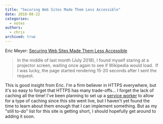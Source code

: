 ```yaml
---
title: "Securing Web Sites Made Them Less Accessible"
date: 2018-08-22
categories:
  - notes
authors:
  - chris
archived: true
---
```


Eric Meyer: [Securing Web Sites Made Them Less Accessible](https://meyerweb.com/eric/thoughts/2018/08/07/securing-sites-made-them-less-accessible/)

> In the middle of last month (July 2018), I found myself staring at a projector screen, waiting once again to see if Wikipedia would load.  If I was lucky, the page started rendering 15-20 seconds after I sent the request.

This is good insight from Eric. I'm a firm believer in HTTPS everywhere, but it's so easy to forget that HTTPS has many trade-offs… I forget the lack of caching all the time! I've been planning to set up a [service worker](https://developers.google.com/web/fundamentals/primers/service-workers/) to allow for a type of caching since this site went live, but I haven't yet found the time to learn about them enough that I can implement something. But as my "still to-do" list for this site is getting short, I should hopefully get around to adding it soon.

